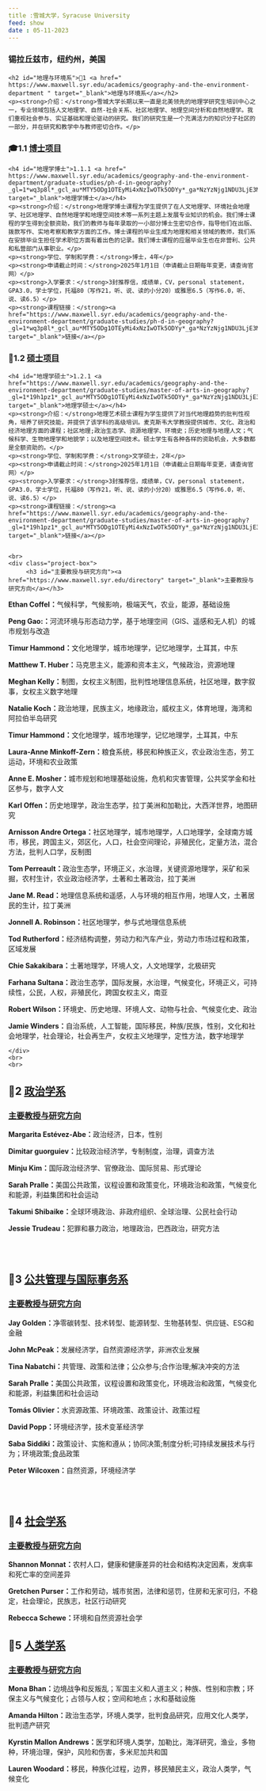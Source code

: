 ```yaml
---
title :雪城大学，Syracuse University
feed: show
date : 05-11-2023
---
```


<html lang="zh">
<head>
    <meta charset="UTF-8">
    <title>雪城大学，Syracuse University </title>
    <link rel="stylesheet" href="/assets/css/CSS.css">
</head>
<body>
    <h3>锡拉丘兹市，纽约州，美国</h3>

    <h2 id="地理与环境系">🏫1 <a href=" https://www.maxwell.syr.edu/academics/geography-and-the-environment-department " target="_blank">地理与环境系</a></h2>
    <p><strong>介绍：</strong>雪城大学长期以来一直是北美领先的地理学研究生培训中心之一，专业领域包括人文地理学、自然-社会关系、社区地理学、地理空间分析和自然地理学。我们重视社会参与、实证基础和理论驱动的研究。我们的研究生是一个充满活力的知识分子社区的一部分，并在研究和教学中与教师密切合作。</p>

<h3 id="博士项目">🎓1.1 <a href=" https://www.maxwell.syr.edu/academics/geography-and-the-environment-department/graduate-studies/ph-d-in-geography " target="_blank">博士项目</a></h3>

    <h4 id="地理学博士">1.1.1 <a href=" https://www.maxwell.syr.edu/academics/geography-and-the-environment-department/graduate-studies/ph-d-in-geography?_gl=1*wq3p8l*_gcl_au*MTY5ODg1OTEyMi4xNzIwOTk5ODYy*_ga*NzYzNjg1NDU3LjE3MjA5OTk4NjI.*_ga_JYZJL3F4BE*MTcyMDk5OTg2MS4xLjEuMTcyMTAwMDcyMC4xMC4wLjA.*_ga_QT13NN6N9S*MTcyMDk5OTg2MS4xLjEuMTcyMTAwMDcyMC4xMC4wLjA" target="_blank">地理学博士</a></h4>
    <p><strong>介绍：</strong>地理学博士课程为学生提供了在人文地理学、环境社会地理学、社区地理学、自然地理学和地理空间技术等一系列主题上发展专业知识的机会。我们博士课程的学生得到全额资助，我们的教师与每年录取的一小部分博士生密切合作，指导他们在出版、拨款写作、实地考察和教学方面的工作。博士课程的毕业生成为地理和相关领域的教师，我们系在安排毕业生担任学术职位方面有着出色的记录。我们博士课程的应届毕业生也在非营利、公共和私营部门从事职业。</p>
    <p><strong>学位、学制和学费：</strong>博士，4年</p>
    <p><strong>申请截止时间：</strong>2025年1月1日（申请截止日期每年变更，请查询官网）</p>
    <p><strong>入学要求：</strong>3封推荐信，成绩单，CV，personal statement，GPA3.0，学士学位，托福80（写作21，听、说、读的小分20）或雅思6.5（写作6.0，听、说、读6.5）</p>
    <p><strong>课程链接：</strong><a href="https://www.maxwell.syr.edu/academics/geography-and-the-environment-department/graduate-studies/ph-d-in-geography?_gl=1*wq3p8l*_gcl_au*MTY5ODg1OTEyMi4xNzIwOTk5ODYy*_ga*NzYzNjg1NDU3LjE3MjA5OTk4NjI.*_ga_JYZJL3F4BE*MTcyMDk5OTg2MS4xLjEuMTcyMTAwMDcyMC4xMC4wLjA.*_ga_QT13NN6N9S*MTcyMDk5OTg2MS4xLjEuMTcyMTAwMDcyMC4xMC4wLjA" target="_blank">链接</a></p>

<h3 id="硕士项目">📖1.2 <a href="https://www.maxwell.syr.edu/academics/geography-and-the-environment-department/graduate-studies/master-of-arts-in-geography" target="_blank">硕士项目</a></h3>

    <h4 id="地理学硕士">1.2.1 <a href="https://www.maxwell.syr.edu/academics/geography-and-the-environment-department/graduate-studies/master-of-arts-in-geography?_gl=1*19h1pz1*_gcl_au*MTY5ODg1OTEyMi4xNzIwOTk5ODYy*_ga*NzYzNjg1NDU3LjE3MjA5OTk4NjI.*_ga_JYZJL3F4BE*MTcyMDk5OTg2MS4xLjEuMTcyMTAwMDUzOC41OC4wLjA.*_ga_QT13NN6N9S*MTcyMDk5OTg2MS4xLjEuMTcyMTAwMDUzOS41Ny4wLjA" target="_blank">地理学硕士</a></h4>
    <p><strong>介绍：</strong>地理艺术硕士课程为学生提供了对当代地理趋势的批判性视角，培养了研究技能，并提供了该学科的高级培训。麦克斯韦大学教授提供城市、文化、政治和经济地理方面的课程；社区地理;政治生态学、资源地理学、环境史；历史地理与地理人文；气候科学、生物地理学和地貌学；以及地理空间技术。硕士学生有各种各样的资助机会，大多数都是全额资助的。</p>
    <p><strong>学位、学制和学费：</strong>文学硕士，2年</p>
    <p><strong>申请截止时间：</strong>2025年1月1日（申请截止日期每年变更，请查询官网）</p>
    <p><strong>入学要求：</strong>3封推荐信，成绩单，CV，personal statement，GPA3.0，学士学位，托福80（写作21，听、说、读的小分20）或雅思6.5（写作6.0，听、说、读6.5）</p>
    <p><strong>课程链接：</strong><a href="https://www.maxwell.syr.edu/academics/geography-and-the-environment-department/graduate-studies/master-of-arts-in-geography?_gl=1*19h1pz1*_gcl_au*MTY5ODg1OTEyMi4xNzIwOTk5ODYy*_ga*NzYzNjg1NDU3LjE3MjA5OTk4NjI.*_ga_JYZJL3F4BE*MTcyMDk5OTg2MS4xLjEuMTcyMTAwMDUzOC41OC4wLjA.*_ga_QT13NN6N9S*MTcyMDk5OTg2MS4xLjEuMTcyMTAwMDUzOS41Ny4wLjA" target="_blank">链接</a></p>

   
    <br>
    <div class="project-box">
         <h3 id="主要教授与研究方向"><a href="https://www.maxwell.syr.edu/directory" target="_blank">主要教授与研究方向</a></h3>
<p><strong> Ethan Coffel：</strong>气候科学，气候影响，极端天气，农业，能源，基础设施</p>
        <p><strong> Peng Gao:：</strong>河流环境与形态动力学，基于地理空间（GIS、遥感和无人机）的城市规划与改造</p>
        <p><strong> Timur Hammond：</strong>文化地理学，城市地理学，记忆地理学，土耳其，中东</p>
        <p><strong> Matthew T. Huber：</strong>马克思主义，能源和资本主义，气候政治，资源地理 </p>
        <p><strong> Meghan Kelly：</strong>制图，女权主义制图，批判性地理信息系统，社区地理，数字叙事，女权主义数字地理</p>
        <p><strong> Natalie Koch：</strong>政治地理，民族主义，地缘政治，威权主义，体育地理，海湾和阿拉伯半岛研究</p>
        <p><strong> Timur Hammond：</strong>文化地理学，城市地理学，记忆地理学，土耳其，中东</p>
        <p><strong> Laura-Anne Minkoff-Zern：</strong>粮食系统，移民和种族正义，农业政治生态，劳工运动，环境和农业政策</p>
        <p><strong> Anne E. Mosher：</strong>城市规划和地理基础设施，危机和灾害管理，公共奖学金和社区参与，数字人文</p>
        <p><strong> Karl Offen：</strong>历史地理学，政治生态学，拉丁美洲和加勒比，大西洋世界，地图研究</p>
        <p><strong> Arnisson Andre Ortega：</strong>社区地理学，城市地理学，人口地理学，全球南方城市，移民，跨国主义，郊区化，人口，社会空间理论，非殖民化，定量方法，混合方法，批判人口学，反制图</p>
        <p><strong> Tom Perreault：</strong>政治生态学，环境正义，水治理，关键资源地理学，采矿和采掘，农村生计，农业政治经济学，土著和土著政治，拉丁美洲</p>
        <p><strong> Jane M. Read：</strong>地理信息系统和遥感，人与环境的相互作用，地理人文，土著居民的生计，拉丁美洲</p>
        <p><strong> Jonnell A. Robinson：</strong>社区地理学，参与式地理信息系统</p>
        <p><strong> Tod Rutherford：</strong>经济结构调整，劳动力和汽车产业，劳动力市场过程和政策，区域发展</p>
        <p><strong> Chie Sakakibara：</strong>土著地理学，环境人文，人文地理学，北极研究</p>
        <p><strong> Farhana Sultana：</strong>政治生态学，国际发展，水治理，气候变化，环境正义，可持续性，公民，人权，非殖民化，跨国女权主义，南亚</p>
        <p><strong> Robert Wilson：</strong>环境史、历史地理、环境人文、动物与社会、气候变化史、政治</p>
        <p><strong> Jamie Winders：</strong>自治系统，人工智能，国际移民，种族/民族，性别，文化和社会地理学，社会理论，社会再生产，女权主义地理学，定性方法，数字地理学</p>


    </div>
    <br>
    <br>

<h2 id="政治学系">🏫2 <a href=" https://www.maxwell.syr.edu/academics/political-science-department " target="_blank">政治学系</a></h2>

<div class="project-box">
         <h3 id="主要教授与研究方向"><a href=" https://www.maxwell.syr.edu/academics/political-science/people " target="_blank">主要教授与研究方向</a></h3>
<p><strong> Margarita Estévez-Abe：</strong>政治经济，日本，性别</p>
        <p><strong> Dimitar guorguiev：</strong>比较政治经济学，专制制度，治理，调查方法</p>
        <p><strong> Minju Kim：</strong>国际政治经济学、官僚政治、国际贸易、形式理论</p>
        <p><strong> Sarah Pralle：</strong>美国公共政策，议程设置和政策变化，环境政治和政策，气候变化和能源，利益集团和社会运动</p>
        <p><strong> Takumi Shibaike：</strong>全球环境政治、非政府组织、全球治理、公民社会行动</p>
        <p><strong> Jessie Trudeau：</strong>犯罪和暴力政治，地理政治，巴西政治，研究方法</p>

 </div>
<br>
<br>

<h2 id="公共管理与国际事务系">🏫3 <a href=" https://www.maxwell.syr.edu/academics/public-administration-international-affairs-department " target="_blank">公共管理与国际事务系</a></h2>

<div class="project-box">
         <h3 id="主要教授与研究方向"><a href=" https://www.maxwell.syr.edu/academics/public-administration-international-affairs-department/people" target="_blank">主要教授与研究方向</a></h3>
<p><strong> Jay Golden：</strong>净零碳转型、技术转型、能源转型、生物基转型、供应链、ESG和金融</p>
        <p><strong> John McPeak：</strong>发展经济学，自然资源经济学，非洲农业发展</p>
        <p><strong> Tina Nabatchi：</strong>共管理、政策和法律；公众参与;合作治理;解决冲突的方法</p>
        <p><strong> Sarah Pralle：</strong>美国公共政策，议程设置和政策变化，环境政治和政策，气候变化和能源，利益集团和社会运动</p>
        <p><strong> Tomás Olivier：</strong>水资源政策、环境政策、政策设计、政策过程</p>
        <p><strong> David Popp：</strong>环境经济学，技术变革经济学</p>
        <p><strong> Saba Siddiki：</strong>政策设计、实施和遵从；协同决策;制度分析;可持续发展技术与行为；环境政策;食品政策</p>
        <p><strong> Peter Wilcoxen：</strong>自然资源，环境经济学</p>

</div>
<br>
<br>

<h2 id="社会学系">🏫4 <a href=" https://www.maxwell.syr.edu/academics/sociology-department " target="_blank">社会学系</a></h2>

<div class="project-box">
         <h3 id="主要教授与研究方向"><a href=" https://www.maxwell.syr.edu/academics/sociology-department/people" target="_blank">主要教授与研究方向</a></h3>
<p><strong> Shannon Monnat：</strong>农村人口，健康和健康差异的社会和结构决定因素，发病率和死亡率的空间差异</p>
        <p><strong> Gretchen Purser：</strong>工作和劳动，城市贫困，法律和惩罚，住房和无家可归，不稳定，社会理论，民族志，社区行动研究</p>
        <p><strong> Rebecca Schewe：</strong>环境和自然资源社会学</p>
</div>

<h2 id="人类学系">🏫5 <a href=" https://www.maxwell.syr.edu/academics/anthropology-department " target="_blank">人类学系</a></h2>

<div class="project-box">
         <h3 id="主要教授与研究方向"><a href=" https://www.maxwell.syr.edu/academics/anthropology-department/people" target="_blank">主要教授与研究方向</a></h3>
<p><strong> Mona Bhan：</strong>边境战争和反叛乱；军国主义和人道主义；种族、性别和宗教；环保主义与气候变化；占领与人权；空间和地点；水和基础设施</p>
        <p><strong> Amanda Hilton：</strong>政治生态学，环境人类学，批判食品研究，应用文化人类学，批判遗产研究</p>
        <p><strong> Kyrstin Mallon Andrews：</strong>医学和环境人类学，加勒比，海洋研究，渔业，多物种，环境治理，保护，风险和伤害，多米尼加共和国</p>
        <p><strong> Lauren Woodard：</strong>移民，种族化过程，边界，移民殖民主义，政治人类学，气候变化</p>

</div>


</body>
</html>

